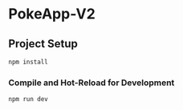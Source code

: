 # PokeApp-V2

## Project Setup

```sh
npm install
```

### Compile and Hot-Reload for Development

```sh
npm run dev
```
